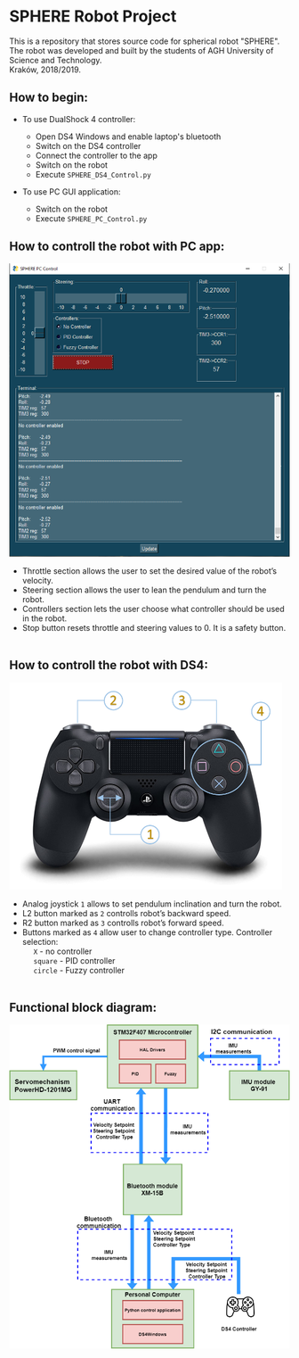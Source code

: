 # SPHERE Robot Project

This is a repository that stores source code for spherical robot "SPHERE".  
The robot was developed and built by the students of AGH University of Science and Technology.   
Kraków, 2018/2019. 

## How to begin:

- To use DualShock 4 controller:
  - Open DS4 Windows and enable laptop's bluetooth 
  - Switch on the DS4 controller
  - Connect the controller to the app
  - Switch on the robot
  - Execute `SPHERE_DS4_Control.py`
&nbsp;    

- To use PC GUI application: 
  - Switch on the robot
  - Execute `SPHERE_PC_Control.py`
&nbsp;  

## How to controll the robot with PC app:

![PC Control app](/Pictures/GUI3.PNG "PC Control app")

* Throttle section allows the user to set the desired value of the robot’s velocity.  
* Steering section allows the user to lean the pendulum and turn the robot.  
* Controllers section lets the user choose what controller should be used in the robot.  
* Stop button resets throttle and steering values to 0. It is a safety button.    
&nbsp;    
  
## How to controll the robot with DS4:

![Dual Shock 4 controlls](/Pictures/DS4_resized.PNG "Dual Shock 4")
  
* Analog joystick `1` allows to set pendulum inclination and turn the robot.  
* L2 button marked as `2` controlls robot’s backward speed.  
* R2 button marked as `3` controlls robot’s forward speed.  
* Buttons marked as `4` allow user to change controller type. Controller selection:   
&nbsp;&nbsp;&nbsp;&nbsp; `X` - no controller  
&nbsp;&nbsp;&nbsp;&nbsp; `square` - PID controller   
&nbsp;&nbsp;&nbsp;&nbsp; `circle` - Fuzzy controller  
&nbsp;  

## Functional block diagram:

![Functional block diagram](/Pictures/diagram8.png "Functional block diagram")